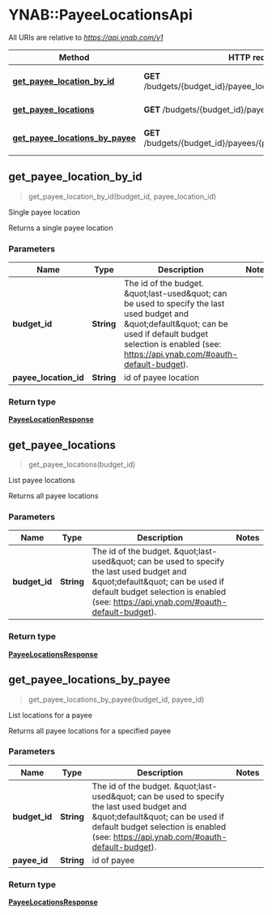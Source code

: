 # YNAB::PayeeLocationsApi

All URIs are relative to *https://api.ynab.com/v1*

| Method | HTTP request | Description |
| ------ | ------------ | ----------- |
| [**get_payee_location_by_id**](PayeeLocationsApi.md#get_payee_location_by_id) | **GET** /budgets/{budget_id}/payee_locations/{payee_location_id} | Single payee location |
| [**get_payee_locations**](PayeeLocationsApi.md#get_payee_locations) | **GET** /budgets/{budget_id}/payee_locations | List payee locations |
| [**get_payee_locations_by_payee**](PayeeLocationsApi.md#get_payee_locations_by_payee) | **GET** /budgets/{budget_id}/payees/{payee_id}/payee_locations | List locations for a payee |


## get_payee_location_by_id

> <PayeeLocationResponse> get_payee_location_by_id(budget_id, payee_location_id)

Single payee location

Returns a single payee location

### Parameters

| Name | Type | Description | Notes |
| ---- | ---- | ----------- | ----- |
| **budget_id** | **String** | The id of the budget. \&quot;last-used\&quot; can be used to specify the last used budget and \&quot;default\&quot; can be used if default budget selection is enabled (see: https://api.ynab.com/#oauth-default-budget). |  |
| **payee_location_id** | **String** | id of payee location |  |

### Return type

[**PayeeLocationResponse**](PayeeLocationResponse.md)


## get_payee_locations

> <PayeeLocationsResponse> get_payee_locations(budget_id)

List payee locations

Returns all payee locations

### Parameters

| Name | Type | Description | Notes |
| ---- | ---- | ----------- | ----- |
| **budget_id** | **String** | The id of the budget. \&quot;last-used\&quot; can be used to specify the last used budget and \&quot;default\&quot; can be used if default budget selection is enabled (see: https://api.ynab.com/#oauth-default-budget). |  |

### Return type

[**PayeeLocationsResponse**](PayeeLocationsResponse.md)


## get_payee_locations_by_payee

> <PayeeLocationsResponse> get_payee_locations_by_payee(budget_id, payee_id)

List locations for a payee

Returns all payee locations for a specified payee

### Parameters

| Name | Type | Description | Notes |
| ---- | ---- | ----------- | ----- |
| **budget_id** | **String** | The id of the budget. \&quot;last-used\&quot; can be used to specify the last used budget and \&quot;default\&quot; can be used if default budget selection is enabled (see: https://api.ynab.com/#oauth-default-budget). |  |
| **payee_id** | **String** | id of payee |  |

### Return type

[**PayeeLocationsResponse**](PayeeLocationsResponse.md)

